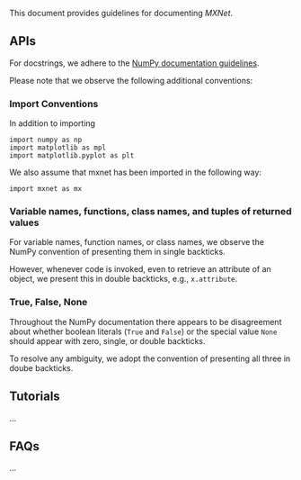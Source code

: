 This document provides guidelines for documenting _MXNet_.

## APIs

For docstrings, we adhere to the [NumPy documentation guidelines](https://github.com/numpy/numpy/blob/master/doc/HOWTO_DOCUMENT.rst.txt).

Please note that we observe the following additional conventions:

### Import Conventions
In addition to importing 
```
import numpy as np
import matplotlib as mpl
import matplotlib.pyplot as plt
```
We also assume that mxnet has been imported in the following way: 
```
import mxnet as mx
```

### Variable names, functions, class names, and tuples of returned values
For variable names, function names, or class names, we observe the NumPy convention of presenting them in single backticks.

However, whenever code is invoked, even to retrieve an attribute of an object, we present this in double backticks, e.g.,  ``x.attribute``.

### True, False, None
Throughout the NumPy documentation there appears to be disagreement about whether boolean literals (``True`` and ``False``) or the special value ``None`` should appear with zero, single, or double backticks. 

To resolve any ambiguity, we adopt the convention of presenting all three in doube backticks. 



## Tutorials 
...

## FAQs
...
